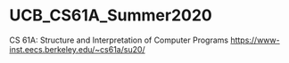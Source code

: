 # UCB_CS61A_Summer2020
CS 61A: Structure and Interpretation of Computer Programs
https://www-inst.eecs.berkeley.edu/~cs61a/su20/

